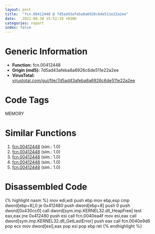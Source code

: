```yaml
---
layout: post
title:  "fcn.00412448 @ 7d5ad43afeba8a6926c6de511e22a2ee"
date:   2021-08-30 15:52:19 +0300
categories: report
index: false
---
```


# Generic Information
- **Function:** fcn.00412448
- **Origin (md5):** 7d5ad43afeba8a6926c6de511e22a2ee
- **VirusTotal:** [virustotal.com/gui/file/7d5ad43afeba8a6926c6de511e22a2ee][virustotal_ref]

# Code Tags
<span class="tag" id="MEMORY">MEMORY</span>


# Similar Functions

1. [fcn.00412448][similar_1_ref] (sim.: 1.0)
2. [fcn.00412448][similar_2_ref] (sim.: 1.0)
3. [fcn.00412448][similar_3_ref] (sim.: 1.0)
4. [fcn.00412448][similar_4_ref] (sim.: 1.0)
5. [fcn.00412448][similar_5_ref] (sim.: 1.0)


# Disassembled Code

{% highlight nasm %}
mov edi,edi
push ebp
mov ebp,esp
cmp dword[ebp+8],0
je 0x412480
push dword[ebp+8]
push 0
push dword[0x430cc0]
call dword[sym.imp.KERNEL32.dll_HeapFree]
test eax,eax
jne 0x412480
push esi
call fcn.0040ea4f
mov esi,eax
call dword[sym.imp.KERNEL32.dll_GetLastError]
push eax
call fcn.0040e9d6
pop ecx
mov dword[esi],eax
pop esi
pop ebp
ret 
{% endhighlight %}


[similar_1_ref]: /report/fcn.00412448@52ea19825b31b24fc52fb42b8c38ea37
[similar_2_ref]: /report/fcn.00412448@14618ef6ca36984f994ab39b0c0ac7d8
[similar_3_ref]: /report/fcn.00412448@c0fbfc4cef1ecede556cacbbe4d7ee86
[similar_4_ref]: /report/fcn.00412448@c580a609eb25f8d013062497944743a2
[similar_5_ref]: /report/fcn.00412448@ce89505d1998cb8719c6ac390eeeb98e
[virustotal_ref]: https://www.virustotal.com/gui/file/7d5ad43afeba8a6926c6de511e22a2ee